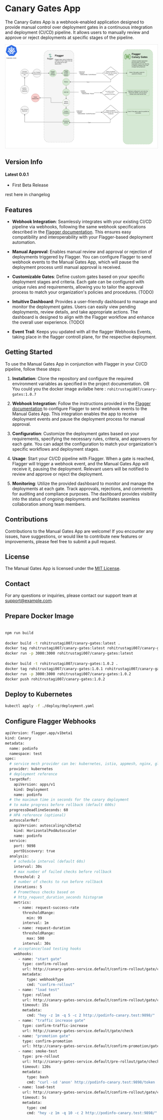 # Canary Gates App

The Canary Gates App is a webhook-enabled application designed to provide manual control over deployment gates in a continuous integration and deployment (CI/CD) pipeline. It allows users to manually review and approve or reject deployments at specific stages of the pipeline.

![image](https://github.com/cloudnxt/FlaggerUI/blob/main/docs/asdasd.png)


## Version Info

#### Latest 0.0.1

- First Beta Release

rest here in changelog

## Features

- **Webhook Integration**: Seamlessly integrates with your existing CI/CD pipeline via webhooks, following the same webhook specifications described in the [Flagger documentation](https://docs.flagger.app/usage/webhooks). This ensures easy compatibility and interoperability with your Flagger-based deployment automation.

- **Manual Approval**: Enables manual review and approval or rejection of deployments triggered by Flagger. You can configure Flagger to send webhook events to the Manual Gates App, which will pause the deployment process until manual approval is received.

- **Customizable Gates**: Define custom gates based on your specific deployment stages and criteria. Each gate can be configured with unique rules and requirements, allowing you to tailor the approval process to match your organization's policies and procedures. (TODO)

- **Intuitive Dashboard**: Provides a user-friendly dashboard to manage and monitor the deployment gates. Users can easily view pending deployments, review details, and take appropriate actions. The dashboard is designed to align with the Flagger workflow and enhance the overall user experience. (TODO)

- **Event Trail**: Keeps you updated with all the flagger Webhooks Events, taking place in the flagger controll plane, for the respective deployment.

## Getting Started

To use the Manual Gates App in conjunction with Flagger in your CI/CD pipeline, follow these steps: 

1. **Installation**: Clone the repository and configure the required environment variables as specified in the project documentation. OR You could you the docker image avilalbe here : `rohitrustagi007/canary-gates:1.0.7`

2. **Webhook Integration**: Follow the instructions provided in the [Flagger documentation](https://docs.flagger.app/usage/webhooks) to configure Flagger to send webhook events to the Manual Gates App. This integration enables the app to receive deployment events and pause the deployment process for manual approval.

3. **Configuration**: Customize the deployment gates based on your requirements, specifying the necessary rules, criteria, and approvers for each gate. You can adapt the configuration to match your organization's specific workflows and deployment stages.

4. **Usage**: Start your CI/CD pipeline with Flagger. When a gate is reached, Flagger will trigger a webhook event, and the Manual Gates App will receive it, pausing the deployment. Relevant users will be notified to review and approve or reject the deployment.

5. **Monitoring**: Utilize the provided dashboard to monitor and manage the deployments at each gate. Track approvals, rejections, and comments for auditing and compliance purposes. The dashboard provides visibility into the status of ongoing deployments and facilitates seamless collaboration among team members.

## Contributions

Contributions to the Manual Gates App are welcome! If you encounter any issues, have suggestions, or would like to contribute new features or improvements, please feel free to submit a pull request.

## License

The Manual Gates App is licensed under the [MIT License](https://opensource.org/licenses/MIT).

## Contact

For any questions or inquiries, please contact our support team at support@example.com.


## Prepare Docker Image
```sh

npm run build

docker build -t rohitrustagi007/canary-gates:latest .
docker tag rohitrustagi007/canary-gates:latest rohitrustagi007/canary-gates:latest
docker run -p 3000:3000 rohitrustagi007/canary-gates:latest

docker build -t rohitrustagi007/canary-gates:1.0.2 .
docker tag rohitrustagi007/canary-gates:1.0.1 rohitrustagi007/canary-gates:1.0.2
docker run -p 3000:3000 rohitrustagi007/canary-gates:1.0.2
docker push rohitrustagi007/canary-gates:1.0.2
```

## Deploy to Kubernetes

```sh
kubectl apply -f ./deploy/deployment.yaml
```
## Configure Flagger Webhooks

```sh
apiVersion: flagger.app/v1beta1
kind: Canary
metadata:
  name: podinfo
  namespace: test
spec:
  # service mesh provider can be: kubernetes, istio, appmesh, nginx, gloo
  provider: kubernetes
  # deployment reference
  targetRef:
    apiVersion: apps/v1
    kind: Deployment
    name: podinfo
  # the maximum time in seconds for the canary deployment
  # to make progress before rollback (default 600s)
  progressDeadlineSeconds: 60
  # HPA reference (optional)
  autoscalerRef:
    apiVersion: autoscaling/v2beta2
    kind: HorizontalPodAutoscaler
    name: podinfo
  service:
    port: 9898
    portDiscovery: true
  analysis:
    # schedule interval (default 60s)
    interval: 30s
    # max number of failed checks before rollback
    threshold: 2
    # number of checks to run before rollback
    iterations: 5
    # Prometheus checks based on 
    # http_request_duration_seconds histogram
    metrics:
      - name: request-success-rate
        thresholdRange:
          min: 99
        interval: 1m
      - name: request-duration
        thresholdRange:
          max: 500
        interval: 30s
    # acceptance/load testing hooks
    webhooks:
      - name: "start gate"
        type: confirm-rollout
        url: http://canary-gates-service.default/confirm-rollout/gate/check
        metadata:
          type: webhookType
          cmd: "confirm-rollout"
      - name: "load test"
        type: rollout
        url: http://canary-gates-service.default/confirm-rollout/gate/check
        timeout: 15s
        metadata:
          cmd: "hey -z 1m -q 5 -c 2 http://podinfo-canary.test:9898/"
      - name: "traffic increase gate"
        type: confirm-traffic-increase
        url: http://canary-gates-service.default/gate/check
      - name: "promotion gate"
        type: confirm-promotion
        url: http://canary-gates-service.default/confirm-promotion/gate/check
      - name: smoke-test
        type: pre-rollout
        url: http://canary-gates-service.default/pre-rollout/gate/check
        timeout: 120s
        metadata:
          type: bash
          cmd: "curl -sd 'anon' http://podinfo-canary.test:9898/token | grep token"
      - name: load-test
        url: http://canary-gates-service.default/confirm-rollout/gate/check
        timeout: 5s
        metadata:
          type: cmd
          cmd: "hey -z 1m -q 10 -c 2 http://podinfo-canary.test:9898/"

```
